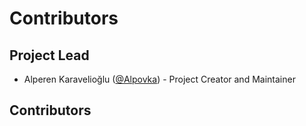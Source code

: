 # Contributors

## Project Lead

- Alperen Karavelioğlu ([@Alpovka](https://github.com/Alpovka)) - Project Creator and Maintainer

## Contributors

<!-- ALL-CONTRIBUTORS-LIST:START - Do not remove or modify this section -->
<!-- prettier-ignore-start -->
<!-- markdownlint-disable -->

<!-- markdownlint-restore -->
<!-- prettier-ignore-end -->

<!-- ALL-CONTRIBUTORS-LIST:END -->
